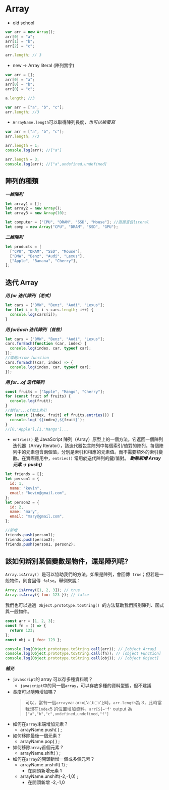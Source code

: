 # Array

- old school

```js
var arr = new Array();
arr[0] = "a";
arr[1] = "b";
arr[2] = "c";

arr.length; // 3
```

- new -> Array literal (陣列實字)

```js
var arr = [];
arr[0] = "a";
arr[0] = "b";
arr[0] = "c";

a.length; //3
```

```js
var arr = ["a", "b", "c"];
arr.length; //3
```

- `ArrayName.length`可以取得陣列長度，_也可以被覆寫_

```js
var arr = ["a", "b", "c"];
arr.length; //3

arr.length = 1;
console.log(arr); //["a"]

arr.length = 3;
console.log(arr); //["a",undefined,undefined]
```

## 陣列的種類

**_一維陣列_**

```js
let array1 = [];
let array2 = new Array();
let array3 = new Array(10);

let computer = ["CPU", "DRAM", "SSD", "Mouse"]; //直接宣告literal
let comp = new Array("CPU", "DRAM", "SSD", "GPU");
```

**_二維陣列_**

```js
let products = [
  ["CPU", "DRAM", "SSD", "Mouse"],
  ["BMW", "Benz", "Audi", "Lexus"],
  ["Apple", "Banana", "Cherry"],
];
```

## 迭代 Array

**_用 for 迭代陣列（老式）_**

```js
let cars = ["BMW", "Benz", "Audi", "Lexus"];
for (let i = 0; i < cars.length; i++) {
  console.log(cars[i]);
}
```

**_用 forEach 迭代陣列（首推）_**

```js
let cars = ["BMW", "Benz", "Audi", "Lexus"];
cars.forEach(function (car, index) {
  console.log(index, car, typeof car);
});
//或是arrow function
cars.forEach((car, index) => {
  console.log(index, car, typeof car);
});
```

**_用 for...of 迭代陣列_**

```js
const fruits = ["Apple", "Mango", "Cherry"];
for (const fruit of fruits) {
  console.log(fruit);
}
//替for...of加上索引
for (const [index, fruit] of fruits.entries()) {
  console.log(`${index},${fruit}`);
}
//[0,'Apple'],[1,'Mango']...
```

- `entries()` 是 JavaScript 陣列（Array）原型上的一個方法。它返回一個陣列迭代器（Array Iterator），該迭代器包含陣列中每個索引/值對的陣列。每個陣列中的元素包含兩個值，分別是索引和相應的元素值。而不需要額外的索引變數。在實際應用中，`entries()` 常用於迭代陣列的鍵/值對。
  **_動態新增 Array 元素 -> push()_**

```js
let friends = [];
let person1 = {
  id: 1,
  name: "kevin",
  email: "kevin@gmail.com",
};
let person2 = {
  id: 2,
  name: "mary",
  email: "mary@gmail.com",
};

//新增
friends.push(person1);
friends.push(person2);
friends.push(person1, person2);
```

## 該如何辨別某個變數是物件，還是陣列呢?

`Array.isArray()`  是可以協助我們的方法。如果是陣列，會回傳  `true`；但若是一般物件，則會回傳  `false`。舉例來說：

```js
Array.isArray([1, 2, 3]); // true
Array.isArray({ foo: 123 }); // false
```

我們也可以透過  `Object.prototype.toString()`  的方法幫助我們辨別陣列、函式與一般物件。

```js
const arr = [1, 2, 3];
const fn = () => {
  return 123;
};
const obj = { foo: 123 };

console.log(Object.prototype.toString.call(arr)); // [object Array]
console.log(Object.prototype.toString.call(fn)); // [object Function]
console.log(Object.prototype.toString.call(obj)); // [object Object]
```

**_補充_**

- `javascript`的 array 可以存多種資料嗎？
  - `javascript`中的同一個`array`，可以存放多種的資料型態，但不建議
- 長度可以隨時增加嗎？
  > 可以，當有一個`array`var arr=['a',b','c'];時，`arr.length`為 3，此時當我想在`index`5 的位置增加資料，`arr[5]='f'`
  > output 為 `["a","b","c",undefined,undefined,"f"]`
- 如何在`array`末端增加元素？
  - arrayName.push( ) ;
- 如何移除最後一個元素？
  - arrayName.pop( ) ;
- 如何移除`array`首個元素 ?
  - arrayName.shift( ) ;
- 如何在`array`的開頭新增一個或多個元素？
  - arrayName.unshift( 1) ;
    - 在開頭新增元素 1
  - arrayName.unshift(-2,-1,0) ;
    - 在開頭新增 -2,-1,0
